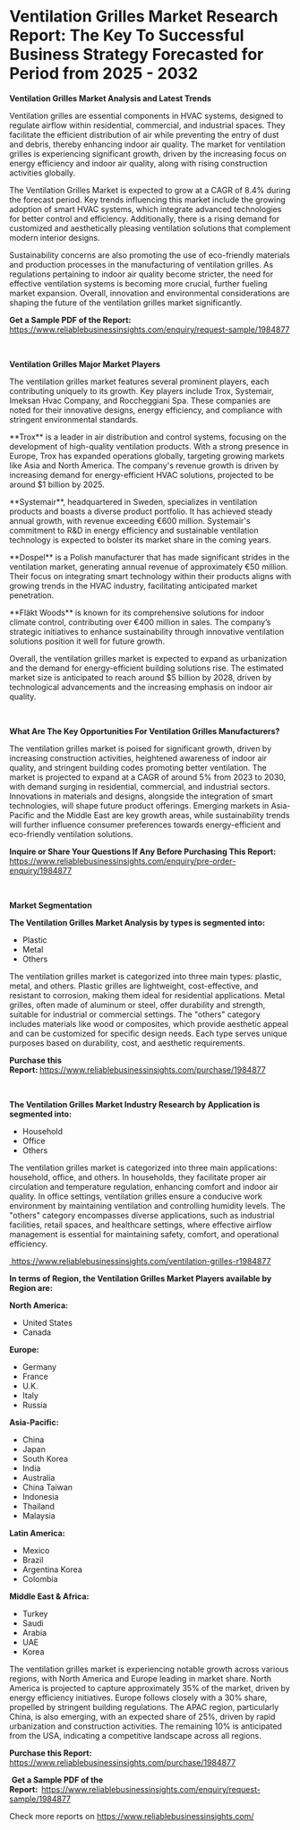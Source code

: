 <p><h1>Ventilation Grilles Market Research Report: The Key To Successful Business Strategy Forecasted for Period from 2025 - 2032</h1></p><p><strong>Ventilation Grilles Market Analysis and Latest Trends</strong></p>
<p><p>Ventilation grilles are essential components in HVAC systems, designed to regulate airflow within residential, commercial, and industrial spaces. They facilitate the efficient distribution of air while preventing the entry of dust and debris, thereby enhancing indoor air quality. The market for ventilation grilles is experiencing significant growth, driven by the increasing focus on energy efficiency and indoor air quality, along with rising construction activities globally. </p><p>The Ventilation Grilles Market is expected to grow at a CAGR of 8.4% during the forecast period. Key trends influencing this market include the growing adoption of smart HVAC systems, which integrate advanced technologies for better control and efficiency. Additionally, there is a rising demand for customized and aesthetically pleasing ventilation solutions that complement modern interior designs. </p><p>Sustainability concerns are also promoting the use of eco-friendly materials and production processes in the manufacturing of ventilation grilles. As regulations pertaining to indoor air quality become stricter, the need for effective ventilation systems is becoming more crucial, further fueling market expansion. Overall, innovation and environmental considerations are shaping the future of the ventilation grilles market significantly.</p></p>
<p><strong>Get a Sample PDF of the Report:&nbsp;</strong> <a href="https://www.reliablebusinessinsights.com/enquiry/request-sample/1984877?utm_campaign=2459&utm_medium=2&utm_source=Github&utm_content=ia&utm_term=19022025&utm_id=ventilation-grilles">https://www.reliablebusinessinsights.com/enquiry/request-sample/1984877</a></p>
<p>&nbsp;</p>
<p><strong>Ventilation Grilles Major Market Players</strong></p>
<p><p>The ventilation grilles market features several prominent players, each contributing uniquely to its growth. Key players include Trox, Systemair, Imeksan Hvac Company, and Roccheggiani Spa. These companies are noted for their innovative designs, energy efficiency, and compliance with stringent environmental standards.</p><p>**Trox** is a leader in air distribution and control systems, focusing on the development of high-quality ventilation products. With a strong presence in Europe, Trox has expanded operations globally, targeting growing markets like Asia and North America. The company's revenue growth is driven by increasing demand for energy-efficient HVAC solutions, projected to be around $1 billion by 2025.</p><p>**Systemair**, headquartered in Sweden, specializes in ventilation products and boasts a diverse product portfolio. It has achieved steady annual growth, with revenue exceeding €600 million. Systemair's commitment to R&D in energy efficiency and sustainable ventilation technology is expected to bolster its market share in the coming years.</p><p>**Dospel** is a Polish manufacturer that has made significant strides in the ventilation market, generating annual revenue of approximately €50 million. Their focus on integrating smart technology within their products aligns with growing trends in the HVAC industry, facilitating anticipated market penetration.</p><p>**Fläkt Woods** is known for its comprehensive solutions for indoor climate control, contributing over €400 million in sales. The company’s strategic initiatives to enhance sustainability through innovative ventilation solutions position it well for future growth.</p><p>Overall, the ventilation grilles market is expected to expand as urbanization and the demand for energy-efficient building solutions rise. The estimated market size is anticipated to reach around $5 billion by 2028, driven by technological advancements and the increasing emphasis on indoor air quality.</p></p>
<p>&nbsp;</p>
<p><strong>What Are The Key Opportunities For Ventilation Grilles Manufacturers?</strong></p>
<p><p>The ventilation grilles market is poised for significant growth, driven by increasing construction activities, heightened awareness of indoor air quality, and stringent building codes promoting better ventilation. The market is projected to expand at a CAGR of around 5% from 2023 to 2030, with demand surging in residential, commercial, and industrial sectors. Innovations in materials and designs, alongside the integration of smart technologies, will shape future product offerings. Emerging markets in Asia-Pacific and the Middle East are key growth areas, while sustainability trends will further influence consumer preferences towards energy-efficient and eco-friendly ventilation solutions.</p></p>
<p><strong>Inquire or Share Your Questions If Any Before Purchasing This Report:</strong> <a href="https://www.reliablebusinessinsights.com/enquiry/pre-order-enquiry/1984877?utm_campaign=2459&utm_medium=2&utm_source=Github&utm_content=ia&utm_term=19022025&utm_id=ventilation-grilles">https://www.reliablebusinessinsights.com/enquiry/pre-order-enquiry/1984877</a></p>
<p>&nbsp;</p>
<p><strong>Market Segmentation</strong></p>
<p><strong>The Ventilation Grilles Market Analysis by types is segmented into:</strong></p>
<p><ul><li>Plastic</li><li>Metal</li><li>Others</li></ul></p>
<p><p>The ventilation grilles market is categorized into three main types: plastic, metal, and others. Plastic grilles are lightweight, cost-effective, and resistant to corrosion, making them ideal for residential applications. Metal grilles, often made of aluminum or steel, offer durability and strength, suitable for industrial or commercial settings. The "others" category includes materials like wood or composites, which provide aesthetic appeal and can be customized for specific design needs. Each type serves unique purposes based on durability, cost, and aesthetic requirements.</p></p>
<p><strong>Purchase this Report:&nbsp;</strong><a href="https://www.reliablebusinessinsights.com/purchase/1984877?utm_campaign=2459&utm_medium=2&utm_source=Github&utm_content=ia&utm_term=19022025&utm_id=ventilation-grilles">https://www.reliablebusinessinsights.com/purchase/1984877</a></p>
<p>&nbsp;</p>
<p><strong>The Ventilation Grilles Market Industry Research by Application is segmented into:</strong></p>
<p><ul><li>Household</li><li>Office</li><li>Others</li></ul></p>
<p><p>The ventilation grilles market is categorized into three main applications: household, office, and others. In households, they facilitate proper air circulation and temperature regulation, enhancing comfort and indoor air quality. In office settings, ventilation grilles ensure a conducive work environment by maintaining ventilation and controlling humidity levels. The "others" category encompasses diverse applications, such as industrial facilities, retail spaces, and healthcare settings, where effective airflow management is essential for maintaining safety, comfort, and operational efficiency.</p></p>
<p><a href="https://www.reliablebusinessinsights.com/ventilation-grilles-r1984877?utm_campaign=2459&utm_medium=2&utm_source=Github&utm_content=ia&utm_term=19022025&utm_id=ventilation-grilles">&nbsp;https://www.reliablebusinessinsights.com/ventilation-grilles-r1984877</a></p>
<p><strong>In terms of Region, the Ventilation Grilles Market Players available by Region are:</strong></p>
<p>
    <p> <strong> North America: </strong>
        <ul>
            <li>United States</li>
            <li>Canada</li>
        </ul>
        </p> 
    <p> <strong> Europe: </strong>
        <ul>
            <li>Germany</li>
            <li>France</li>
            <li>U.K.</li>
            <li>Italy</li>
            <li>Russia</li>
        </ul>
        </p> 
    <p> <strong> Asia-Pacific: </strong>
        <ul>
            <li>China</li>
            <li>Japan</li>
            <li>South Korea</li>
            <li>India</li>
            <li>Australia</li>
            <li>China Taiwan</li>
            <li>Indonesia</li>
            <li>Thailand</li>
            <li>Malaysia</li>
        </ul>
        </p> 
    <p> <strong> Latin America: </strong>
        <ul>
            <li>Mexico</li>
            <li>Brazil</li>
            <li>Argentina Korea</li>
            <li>Colombia</li>
        </ul>
        </p> 
    <p> <strong> Middle East & Africa: </strong>
        <ul>
            <li>Turkey</li>
            <li>Saudi</li>
            <li>Arabia</li>
            <li>UAE</li>
            <li>Korea</li>
        </ul>
    </p>
    </p>
<p><p>The ventilation grilles market is experiencing notable growth across various regions, with North America and Europe leading in market share. North America is projected to capture approximately 35% of the market, driven by energy efficiency initiatives. Europe follows closely with a 30% share, propelled by stringent building regulations. The APAC region, particularly China, is also emerging, with an expected share of 25%, driven by rapid urbanization and construction activities. The remaining 10% is anticipated from the USA, indicating a competitive landscape across all regions.</p></p>
<p><strong>Purchase this Report: </strong><a href="https://www.reliablebusinessinsights.com/purchase/1984877?utm_campaign=2459&utm_medium=2&utm_source=Github&utm_content=ia&utm_term=19022025&utm_id=ventilation-grilles">https://www.reliablebusinessinsights.com/purchase/1984877</a></p>
<p>&nbsp;<strong>Get a Sample PDF of the Report:&nbsp;&nbsp;</strong><a href="https://www.reliablebusinessinsights.com/enquiry/request-sample/1984877?utm_campaign=2459&utm_medium=2&utm_source=Github&utm_content=ia&utm_term=19022025&utm_id=ventilation-grilles">https://www.reliablebusinessinsights.com/enquiry/request-sample/1984877</a></p>
<p><strong></strong></p>
<p>Check more reports on <a href="https://www.reliablebusinessinsights.com/?utm_campaign=2459&utm_medium=2&utm_source=Github&utm_content=ia&utm_term=19022025&utm_id=ventilation-grilles">https://www.reliablebusinessinsights.com/</a></p>